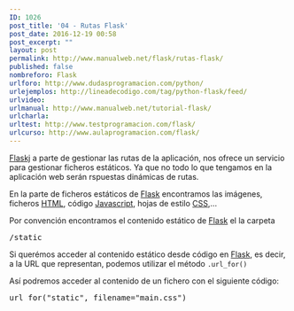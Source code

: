 ```yaml
---
ID: 1026
post_title: '04 - Rutas Flask'
post_date: 2016-12-19 00:58
post_excerpt: ""
layout: post
permalink: http://www.manualweb.net/flask/rutas-flask/
published: false
nombreforo: Flask
urlforo: http://www.dudasprogramacion.com/python/
urlejemplos: http://lineadecodigo.com/tag/python-flask/feed/
urlvideo:
urlmanual: http://www.manualweb.net/tutorial-flask/
urlcharla:
urltest: http://www.testprogramacion.com/flask/
urlcurso: http://www.aulaprogramacion.com/flask/
---
```


[Flaskj][1] a parte de gestionar las rutas de la aplicación, nos ofrece un servicio para gestionar ficheros estáticos. Ya que no todo lo que tengamos en la aplicación web serán rspuestas dinámicas de rutas.

En la parte de ficheros estáticos de [Flask][1] encontramos las imágenes, ficheros [HTML][3], código [Javascript][4], hojas de estilo [CSS][5],...

Por convención encontramos el contenido estático de [Flask][1] el la carpeta

<samp>/static</samp>

Si querémos acceder al contenido estático desde código en [Flask][1], es decir, a la URL que representan, podemos utilizar el método <code>.url_for()</code>

Así podremos acceder al contenido de un fichero con el siguiente código:

<pre lang="python">
url_for("static", filename="main.css")
</pre>



[1]: http://www.manualweb.net/tutorial-flask/
[2]: http://www.manualweb.net/tutorial-python/
[3]: http://www.manualweb.net/tutorial-html/
[4]: http://www.manualweb.net/tutorial-javascript/
[5]: http://www.manualweb.net/tutorial-css/
